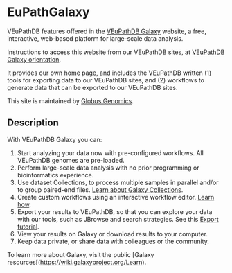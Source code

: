 # EuPathGalaxy
VEuPathDB features offered in the [VEuPathDB Galaxy](https://veupathdb.globusgenomics.org/) website, a free, interactive, web-based platform for large-scale data analysis.

Instructions to access this website from our VEuPathDB sites, at [VEuPathDB Galaxy orientation](https://veupathdb.org/veupathdb/app/galaxy-orientation).

It provides our own home page, and includes the VEuPathDB written (1) tools for exporting data to our VEuPathDB sites, and (2) workflows to generate data that can be exported to our VEuPathDB sites.

This site is maintained by [Globus Genomics](https://globusgenomics.org/).

## Description

With VEuPathDB Galaxy you can:
1. Start analyzing your data now with pre-configured workflows. All VEuPathDB genomes are pre-loaded.
1. Perform large-scale data analysis with no prior programming or bioinformatics experience.
1. Use dataset Collections, to process multiple samples in parallel and/or to group paired-end files. [Learn about Galaxy Collections](https://galaxyproject.org/tutorials/collections/).
1. Create custom workflows using an interactive workflow editor. [Learn how](https://wiki.galaxyproject.org/Learn/AdvancedWorkflow).
1. Export your results to VEuPathDB, so that you can explore your data with our tools, such as JBrowse and search strategies. See this [Export tutorial](https://static-content.veupathdb.org/documents/VEuPathDB_RNAseq_export.pdf).
1. View your results on Galaxy or download results to your computer.
1. Keep data private, or share data with colleagues or the community.

To learn more about Galaxy, visit the public [Galaxy resources[(https://wiki.galaxyproject.org/Learn).
